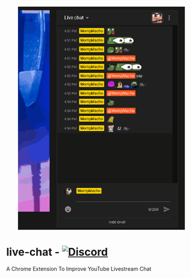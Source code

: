 <p align="center">
  <img width="443" height="592" src="/src/assets/gif/emotesMenu.gif">
</p>

# live-chat  -  [![Discord](https://img.shields.io/discord/238458588169895937?label=Discord&style=plastic)](https://discord.gg/pVNnTDA)


A Chrome Extension To Improve YouTube Livestream Chat
